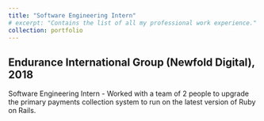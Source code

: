 ```yaml
---
title: "Software Engineering Intern"
# excerpt: "Contains the list of all my professional work experience."
collection: portfolio
---
```



## Endurance International Group (Newfold Digital), 2018

Software Engineering Intern - Worked with a team of 2 people to upgrade the primary payments collection system to run on the latest version of Ruby on Rails.